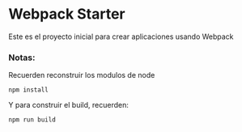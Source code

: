 # Webpack Starter

Este es el proyecto inicial para crear aplicaciones usando Webpack

### Notas:
Recuerden reconstruir los modulos de node
```
npm install
```
Y para construir el build, recuerden: 
```
npm run build
```